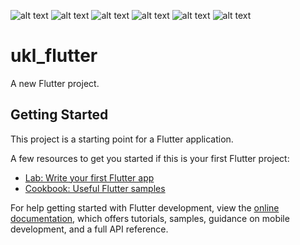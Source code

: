 ![alt text](https://github.com/IndraMuh/ukl/blob/main/assets/gambar%20(1).jpeg)
![alt text](https://github.com/IndraMuh/ukl/blob/main/assets/gambar%20(2).jpeg)
![alt text](https://github.com/IndraMuh/ukl/blob/main/assets/gambar%20(3).jpeg)
![alt text](https://github.com/IndraMuh/ukl/blob/main/assets/gambar%20(4).jpeg)
![alt text](https://github.com/IndraMuh/ukl/blob/main/assets/gambar%20(5).jpeg)
![alt text](https://github.com/IndraMuh/ukl/blob/main/assets/gambar%20(6).jpeg)

# ukl_flutter

A new Flutter project.

## Getting Started

This project is a starting point for a Flutter application.

A few resources to get you started if this is your first Flutter project:

- [Lab: Write your first Flutter app](https://docs.flutter.dev/get-started/codelab)
- [Cookbook: Useful Flutter samples](https://docs.flutter.dev/cookbook)

For help getting started with Flutter development, view the
[online documentation](https://docs.flutter.dev/), which offers tutorials,
samples, guidance on mobile development, and a full API reference.
